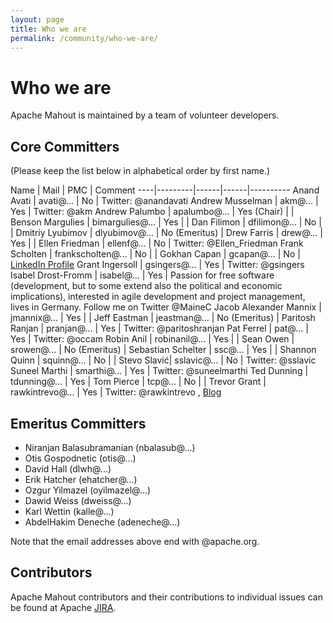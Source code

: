 ```yaml
---
layout: page
title: Who we are
permalink: /community/who-we-are/
---
```



<a name="WhoWeAre-Whoweare"></a>
# Who we are

Apache Mahout is maintained by a team of volunteer developers.

<a name="WhoWeAre-CoreCommitters"></a>
## Core Committers

(Please keep the list below in alphabetical order by first name.)

Name | Mail | PMC | Comment 
----|---------|------|------|----------
Anand Avati | avati@... | No | Twitter: @anandavati
Andrew Musselman | akm@... | Yes | Twitter: @akm
Andrew Palumbo | apalumbo@... | Yes (Chair) | |
Benson Margulies | bimargulies@... | Yes | |
Dan Filimon | dfilimon@... | No | |
Dmitriy Lyubimov | dlyubimov@... | No (Emeritus) | 
Drew Farris | drew@... | Yes | |
Ellen Friedman | ellenf@... | No | Twitter: @Ellen_Friedman 
Frank Scholten | frankscholten@... | No | |
Gokhan Capan | gcapan@... | No | <a href="http://www.linkedin.com/in/gokhancapan">LinkedIn Profile</a>
Grant Ingersoll | gsingers@... | Yes | Twitter: @gsingers
Isabel Drost-Fromm | isabel@... | Yes | Passion for free software (development, but to some extend also the political and economic implications), interested in agile development and project management, lives in Germany. Follow me on Twitter @MaineC
Jacob Alexander Mannix | jmannix@... | Yes | |
Jeff Eastman | jeastman@... | No (Emeritus) |
Paritosh Ranjan | pranjan@... | Yes | Twitter: @paritoshranjan
Pat Ferrel | pat@... |  Yes | Twitter: @occam 
Robin Anil | robinanil@... | Yes | |
Sean Owen | srowen@... | No (Emeritus) |
Sebastian Schelter | ssc@... | Yes | |
Shannon Quinn | squinn@... | No | |
Stevo Slavić|  sslavic@... | No | Twitter: @sslavic
Suneel Marthi | smarthi@... | Yes | Twitter: @suneelmarthi
Ted Dunning | tdunning@... |  Yes | 
Tom Pierce | tcp@... | No | |
Trevor Grant | rawkintrevo@... | Yes | Twitter: @rawkintrevo , [Blog](http://rawkintrevo.org)

<a name="WhoWeAre-EmeritusCommitters"></a>
## Emeritus Committers

* Niranjan Balasubramanian (nbalasub@...)
* Otis Gospodnetic (otis@...)
* David Hall (dlwh@...)
* Erik Hatcher (ehatcher@...)
* Ozgur Yilmazel (oyilmazel@...)
* Dawid Weiss (dweiss@...)
* Karl Wettin (kalle@...)
* AbdelHakim Deneche (adeneche@...)

Note that the email addresses above end with @apache.org.

<a name="WhoWeAre-Contributors"></a>
## Contributors

Apache Mahout contributors and their contributions to individual issues can be found at Apache <a href="http://issues.apache.org/jira/browse/MAHOUT">JIRA</a>.